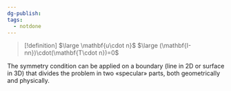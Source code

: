 ```yaml
---
dg-publish: 
tags:
  - notdone
---
```

>[!definition]
>$\large \mathbf{u\cdot n}$
>$\large (\mathbf{I-nn})\cdot(\mathbf{T\cdot n})=0$ 

The symmetry condition can be applied on a boundary (line in 2D or surface in 3D) that divides the problem in two «specular» parts, both geometrically and physically.